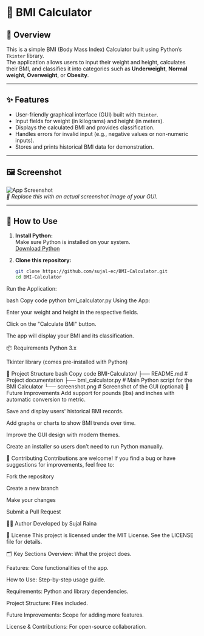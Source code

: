 # 🧮 BMI Calculator

## 📄 Overview
This is a simple BMI (Body Mass Index) Calculator built using Python’s `Tkinter` library.  
The application allows users to input their weight and height, calculates their BMI, and classifies it into categories such as **Underweight**, **Normal weight**, **Overweight**, or **Obesity**.

---

## ✨ Features
- User-friendly graphical interface (GUI) built with `Tkinter`.
- Input fields for weight (in kilograms) and height (in meters).
- Displays the calculated BMI and provides classification.
- Handles errors for invalid input (e.g., negative values or non-numeric inputs).
- Stores and prints historical BMI data for demonstration.

---

## 🖼️ Screenshot

![App Screenshot](screenshot.png)  
*📌 Replace this with an actual screenshot image of your GUI.*

---

## 🚀 How to Use

1. **Install Python:**  
   Make sure Python is installed on your system.  
   [Download Python](https://www.python.org/downloads/)

2. **Clone this repository:**
   ```bash
   git clone https://github.com/sujal-ec/BMI-Calculator.git
   cd BMI-Calculator
Run the Application:

bash
Copy code
python bmi_calculator.py
Using the App:

Enter your weight and height in the respective fields.

Click on the "Calculate BMI" button.

The app will display your BMI and its classification.

📦 Requirements
Python 3.x

Tkinter library (comes pre-installed with Python)

📁 Project Structure
bash
Copy code
BMI-Calculator/
├── README.md            # Project documentation
├── bmi_calculator.py    # Main Python script for the BMI Calculator
└── screenshot.png       # Screenshot of the GUI (optional)
🌱 Future Improvements
Add support for pounds (lbs) and inches with automatic conversion to metric.

Save and display users' historical BMI records.

Add graphs or charts to show BMI trends over time.

Improve the GUI design with modern themes.

Create an installer so users don’t need to run Python manually.

🤝 Contributing
Contributions are welcome!
If you find a bug or have suggestions for improvements, feel free to:

Fork the repository

Create a new branch

Make your changes

Submit a Pull Request

👨‍💻 Author
Developed by Sujal Raina

🪪 License
This project is licensed under the MIT License.
See the LICENSE file for details.

🗂️ Key Sections
Overview: What the project does.

Features: Core functionalities of the app.

How to Use: Step-by-step usage guide.

Requirements: Python and library dependencies.

Project Structure: Files included.

Future Improvements: Scope for adding more features.

License & Contributions: For open-source collaboration.
